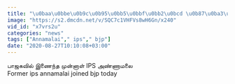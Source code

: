 ```yaml
---
title: "\u0baa\u0bbe\u0b9c\u0b95\u0bb5\u0bbf\u0bb2\u0bcd \u0b87\u0ba3\u0bc8\u0ba8\u0bcd\u0ba4 \u0bae\u0bc1\u0ba9\u0bcd\u0ba9\u0bbe\u0bb3\u0bcd IPS \u0b85\u0ba3\u0bcd\u0ba3\u0bbe\u0bae\u0bb2\u0bc8"
image: "https://s2.dmcdn.net/v/SQC7c1VHFVs8wH6Gn/x240"
vid_id: "x7vrs2u"
categories: "news"
tags: ["Annamalai"," ips"," bjp"]
date: "2020-08-27T10:10:08+03:00"
---
```

பாஜகவில் இணைந்த முன்னாள் IPS அண்ணாமலை  <br>Former ips annamalai joined bjp today  <br>
